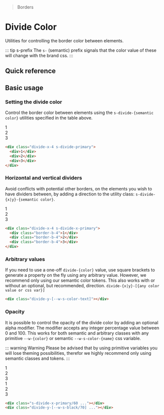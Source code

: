 > Borders

# Divide Color
Utilities for controlling the border color between elements.

::: tip s-prefix
The `s-` (semantic) prefix signals that the color value of these will change with the brand css.
:::

## Quick reference

<ThemeContainer />

<qr-color-table />

## Basic usage

### Setting the divide color
Control the border color between elements using the `s-divide-{semantic color}` utilities specified in the table above.

<container>
  <div class="flex justify-items-stretch rounded-8 divide-x-4 s-divide-primary w-full">
    <div class="p-24 flex-1 text-center">1</div>
    <div class="p-24 flex-1 text-center">2</div>
    <div class="p-24 flex-1 text-center">3</div>
  </div>
</container>

```html
<div class="divide-x-4 s-divide-primary">
  <div>1</div>
  <div>2</div>
  <div>3</div>
</div>
```

### Horizontal and vertical dividers

Avoid conflicts with potential other borders, on the elements you wish to have dividers between,
by adding a direction to the utility class: `s-divide-{x|y}-{semantic color}`.

<container>
  <div class="flex justify-items-stretch rounded-8 divide-x-4 s-divide-x-primary w-full">
    <div class="p-24 flex-1 text-center border-b-4">1</div>
    <div class="p-24 flex-1 text-center border-b-4">2</div>
    <div class="p-24 flex-1 text-center border-b-4">3</div>
  </div>
</container>

```html
<div class="divide-x-4 s-divide-x-primary">
  <div class="border-b-4">1</div>
  <div class="border-b-4">2</div>
  <div class="border-b-4">3</div>
</div>
```

### Arbitrary values
If you need to use a one-off `divide-{color}` value, use square brackets to generate a property on the fly using any arbitrary value.
However, we recommend only using our semantic color tokens.
This also works with or without an optional, but recommended, direction.
`divide-{x|y}-[{any color value or css var}]`

```html
<div class="divide-y-[--w-s-color-text]"></div>
```

### Opacity
It is possible to control the opacity of the divide color by adding an optional alpha modifier.
The modifier accepts any integer percentage value between 0 and 100.
This works for both semantic and arbitrary classes with any primitive `--w-{color}` or semantic `--w-s-color-{name}` css variable.

::: warning Warning
Please be advised that by using primitive variables you will lose theming possibilities, therefor we highly recommend only using semantic classes and tokens.
:::

<container class="bg-center bg-[url(/50s-scientists.jpg)]">
  <div class="flex justify-items-stretch rounded-8 divide-x-8 s-divide-x-primary/50 w-full s-bg/60 backdrop-blur-m mb-24">
    <div class="p-24 flex-1 text-center">1</div>
    <div class="p-24 flex-1 text-center">2</div>
    <div class="p-24 flex-1 text-center">3</div>
  </div>
  <div class="rounded-8 divide-y-4 divide-y-[--w-black/50] w-full s-bg/60 backdrop-blur-m">
    <div class="px-24 py-8 text-center">1</div>
    <div class="px-24 py-8 text-center">2</div>
    <div class="px-24 py-8 text-center">3</div>
  </div>
</container>

```html
<div class="s-divide-x-primary/60 ..."></div>
<div class="divide-y-[--w-s-black/70] ..."></div>
```
